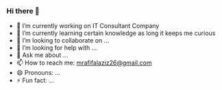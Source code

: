 ### Hi there 👋

<!--
**rafifalaziz/rafifalaziz** is a ✨ _special_ ✨ repository because its `README.md` (this file) appears on your GitHub profile.

Here are some ideas to get you started:
-->
- 🔭 I’m currently working on IT Consultant Company
- 🌱 I’m currently learning certain knowledge as long it keeps me curious 
- 👯 I’m looking to collaborate on ...
- 🤔 I’m looking for help with ...
- 💬 Ask me about ...
- 📫 How to reach me: mrafifalaziz26@gmail.com
- 😄 Pronouns: ...
- ⚡ Fun fact: ...
